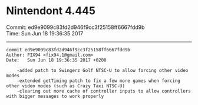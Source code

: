# Nintendont 4.445
Commit: ed9e9099c83fd2d946f9cc3f25158ff6667fdd9b  
Time: Sun Jun 18 19:36:35 2017   

-----

```
commit ed9e9099c83fd2d946f9cc3f25158ff6667fdd9b
Author: FIX94 <fix94.1@gmail.com>
Date:   Sun Jun 18 19:36:35 2017 +0200

    -added patch to Swingerz Golf NTSC-U to allow forcing other video modes
    -extended getTiming patch to fix a few more games when forcing other video modes (such as Crazy Taxi NTSC-U)
    -clearing out more cache of controller inputs to allow controllers with bigger messages to work properly
```
